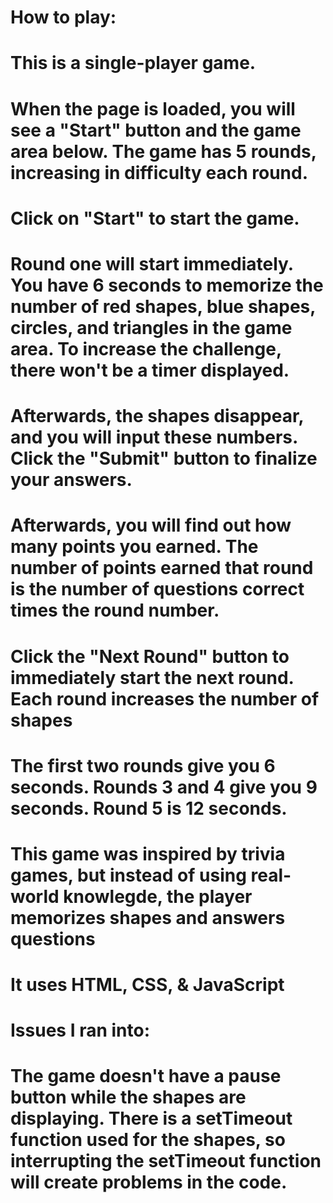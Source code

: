 # How to play:
# This is a single-player game.
# When the page is loaded, you will see a "Start" button and the game area below. The game has 5 rounds, increasing in difficulty each round.
# Click on "Start" to start the game.
# Round one will start immediately. You have 6 seconds to memorize the number of red shapes, blue shapes, circles, and triangles in the game area. To increase the challenge, there won't be a timer displayed.
# Afterwards, the shapes disappear, and you will input these numbers. Click the "Submit" button to finalize your answers. 
# Afterwards, you will find out how many points you earned. The number of points earned that round is the number of questions correct times the round number.
# Click the "Next Round" button to immediately start the next round. Each round increases the number of shapes
# The first two rounds give you 6 seconds. Rounds 3 and 4 give you 9 seconds. Round 5 is 12 seconds. 



# This game was inspired by trivia games, but instead of using real-world knowlegde, the player memorizes shapes and answers questions 
# It uses HTML, CSS, & JavaScript

# Issues I ran into:
# The game doesn't have a pause button while the shapes are displaying. There is a setTimeout function used for the shapes, so interrupting the setTimeout function will create problems in the code.

